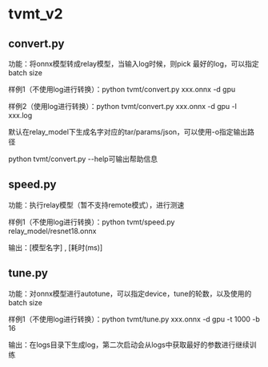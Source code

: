 # tvmt_v2

## convert.py

功能：将onnx模型转成relay模型，当输入log时候，则pick 最好的log，可以指定batch size

样例1（不使用log进行转换）：python tvmt/convert.py xxx.onnx -d gpu

样例2（使用log进行转换）：python tvmt/convert.py xxx.onnx -d gpu -l xxx.log

默认在relay_model下生成名字对应的tar/params/json，可以使用-o指定输出路径

python tvmt/convert.py --help可输出帮助信息

## speed.py

功能：执行relay模型（暂不支持remote模式），进行测速

样例1（不使用log进行转换）：python tvmt/speed.py relay_model/resnet18.onnx

输出：\[模型名字\] , \[耗时(ms)\]

## tune.py

功能：对onnx模型进行autotune，可以指定device，tune的轮数，以及使用的batch size

样例1（不使用log进行转换）：python tvmt/tune.py xxx.onnx -d gpu -t 1000 -b 16

输出：在logs目录下生成log，第二次启动会从logs中获取最好的参数进行继续训练


